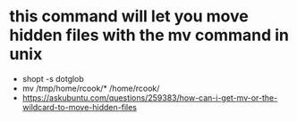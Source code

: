 # this command will let you move hidden files with the mv command in unix
- shopt -s dotglob
- mv /tmp/home/rcook/* /home/rcook/
- https://askubuntu.com/questions/259383/how-can-i-get-mv-or-the-wildcard-to-move-hidden-files


